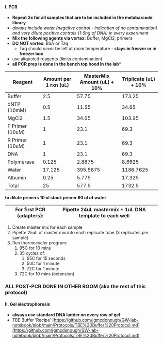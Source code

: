 #### I. PCR

[](https://github.com/GWLab-UML/Protocols/blob/main/16S_library_prep.md#i-pcr)

- **Repeat 3x for all samples that are to be included in the metabarcode library**
- _always include water (negative control - indication of no contamination) and very dilute positive controls (1-5ng of DNA) in every experiment_
- **Mix the following agents via vortex:** Buffer, MgCl2, primers
- **DO NOT vortex:** BSA or Taq
    - Taq should _never_ be left at room temperature - **stays in freezer or in freezer box**
- use aliquoted reagents (limits contamination)
- **all PCR prep is done in the bench top hood in the lab***

| Reagent         | Amount per 1 rxn (uL) | MasterMix Amount (uL) + 10% | Triplicate (uL) + 10% |
| --------------- | --------------------- | --------------------------- | --------------------- |
| Buffer          | 2.5                   | 57.75                       | 173.25                |
| dNTP (10mM)     | 0.5                   | 11.55                       | 34.65                 |
| MgCl2           | 1.5                   | 34.65                       | 103.95                |
| F Primer (10uM) | 1                     | 23.1                        | 69.3                  |
| R Primer (10uM) | 1                     | 23.1                        | 69.3                  |
| DNA             | 1                     | 23.1                        | 69.3                  |
| Polymerase      | 0.125                 | 2.8875                      | 8.6625                |
| Water           | 17.125                | 395.5875                    | 1186.7625             |
| Albumin         | 0.25                  | 5.775                       | 17.325                |
| Total           | 25                    | 577.5                       | 1732.5                |
**to dilute primers 10 ul stock primer 90 ul of water**

| For first PCR (adapters): | Pipette 24uL mastermix + 1uL DNA template to each well |     |
| ------------------------- | ------------------------------------------------------ | --- |
1. Create master mix for each sample
2. Pipette 25uL of master mix into each replicate tube (3 replicates per sample)
3. Run thermocycler program:
    1. 95C for 10 mins
    2. 35 cycles of:
        1. 95C for 15 seconds
        2. 50C for 1 minute
        3. 72C for 1 minute
    3. 72C for 10 mins (extension)
### **ALL POST-PCR DONE IN OTHER ROOM (aka the rest of this protocol)**

[](https://github.com/GWLab-UML/Protocols/blob/main/16S_library_prep.md#all-post-pcr-done-in-other-room-aka-the-rest-of-this-protocol)

#### II. Gel electrophoresis

[](https://github.com/GWLab-UML/Protocols/blob/main/16S_library_prep.md#ii-gel-electrophoresis)

- **always use standard DNA ladder on every row of gel**
- TBE Buffer 'Recipe' [https://github.com/jgmcdonough/GW-lab-notebook/blob/main/Protocols/TBE%20Buffer%20Protocol.md](https://github.com/jgmcdonough/GW-lab-notebook/blob/main/Protocols/TBE%20Buffer%20Protocol.md)
